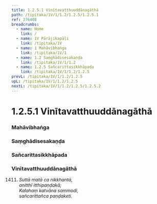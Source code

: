 ```yaml
---
title: 1.2.5.1 Vinītavatthuuddānagāthā
path: /tipitaka/1V/1/1.2/1.2.5/1.2.5.1
ref: 276408
breadcrumbs:
  - name: Home
    link: /
  - name: 1V Pārājikapāḷi
    link: /tipitaka/1V
  - name: 1 Mahāvibhaṅga
    link: /tipitaka/1V/1
  - name: 1.2 Saṃghādisesakaṇḍa
    link: /tipitaka/1V/1/1.2
  - name: 1.2.5 Sañcarittasikkhāpada
    link: /tipitaka/1V/1/1.2/1.2.5
prevL: /tipitaka/1V/1/1.2/1.2.5
upL: /tipitaka/1V/1/1.2/1.2.5
nextL: /tipitaka/1V/1/1.2/1.2.5/1.2.5.2
---
```


# 1.2.5.1 Vinītavatthuuddānagāthā

### Mahāvibhaṅga

### Saṃghādisesakaṇḍa

### Sañcarittasikkhāpada

### Vinītavatthuuddānagāthā

1411. _Suttā matā ca nikkhantā,_  
_anitthī itthipaṇḍakā;_  
_Kalahaṃ katvāna sammodi,_  
_sañcarittañca paṇḍaketi._  



